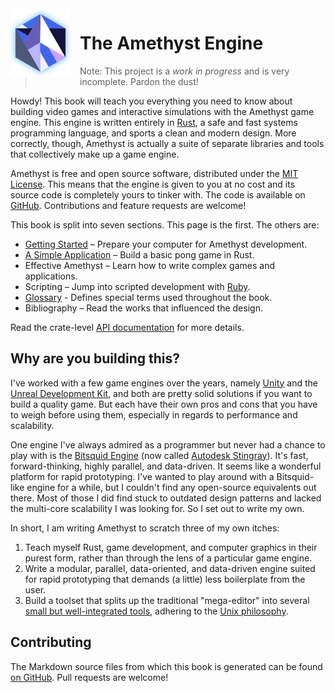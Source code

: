 <img src="./images/amethyst_thumb.png" alt="Logo" width="96px" style="float:left;margin-right:15px"/>

# The Amethyst Engine

> Note: This project is a *work in progress* and is very incomplete. Pardon the
> dust!

Howdy! This book will teach you everything you need to know about building video
games and interactive simulations with the Amethyst game engine. This engine is
written entirely in [Rust][rs], a safe and fast systems programming language,
and sports a clean and modern design. More correctly, though, Amethyst is
actually a suite of separate libraries and tools that collectively make up a
game engine.

[rs]: https://www.rust-lang.org/

Amethyst is free and open source software, distributed under the
[MIT License][ml]. This means that the engine is given to you at no cost and its
source code is completely yours to tinker with. The code is available on
[GitHub][am]. Contributions and feature requests are welcome!

[ml]: https://github.com/amethyst/amethyst/blob/master/COPYING
[am]: https://github.com/amethyst/amethyst

This book is split into seven sections. This page is the first. The others are:

* [Getting Started][gs] – Prepare your computer for Amethyst development.
* [A Simple Application][sa] – Build a basic pong game in Rust.
* Effective Amethyst – Learn how to write complex games and applications.
* Scripting – Jump into scripted development with [Ruby][rb].
* [Glossary][gl] - Defines special terms used throughout the book.
* Bibliography – Read the works that influenced the design.

[gs]: ./getting_started.html
[sa]: ./simple_application.html
[rb]: https://www.ruby-lang.org/
[gl]: ./glossary.html

Read the crate-level [API documentation][ad] for more details.

[ad]: https://www.amethyst.rs/doc/amethyst/

## Why are you building this?

I've worked with a few game engines over the years, namely [Unity][un] and the
[Unreal Development Kit][ud], and both are pretty solid solutions if you want to
build a quality game. But each have their own pros and cons that you have to
weigh before using them, especially in regards to performance and scalability.

[un]: http://unity3d.com/
[ud]: https://www.unrealengine.com/

One engine I've always admired as a programmer but never had a chance to play
with is the [Bitsquid Engine][bs] (now called [Autodesk Stingray][as]). It's
fast, forward-thinking, highly parallel, and data-driven. It seems like a
wonderful platform for rapid prototyping. I've wanted to play around with a
Bitsquid-like engine for a while, but I couldn't find any open-source
equivalents out there. Most of those I did find stuck to outdated design
patterns and lacked the multi-core scalability I was looking for. So I set out
to write my own.

[bs]: http://twvideo01.ubm-us.net/o1/vault/gdc2012/slides/Programming%20Track/Persson_Tobias_Flexible_Rendering.pdf.pdf
[as]: http://stingrayengine.com/
[bl]: http://bitsquid.blogspot.com/

In short, I am writing Amethyst to scratch three of my own itches:

1. Teach myself Rust, game development, and computer graphics in their purest
   form, rather than through the lens of a particular game engine.
2. Write a modular, parallel, data-oriented, and data-driven engine suited for
   rapid prototyping that demands (a little) less boilerplate from the user.
3. Build a toolset that splits up the traditional "mega-editor" into several
   [small but well-integrated tools][at], adhering to the [Unix philosophy][up].

[at]: https://github.com/ebkalderon/amethyst_tools
[up]: https://en.wikipedia.org/wiki/Unix_philosophy

## Contributing

The Markdown source files from which this book is generated can be found
[on GitHub][md]. Pull requests are welcome!

[md]: https://github.com/amethyst/amethyst/tree/master/book/src
